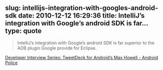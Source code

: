slug: intellijs-integration-with-googles-android-sdk
date: 2010-12-12 16:29:36
title: IntelliJ’s integration with Google’s android SDK is far...
type: quote
---

> IntelliJ’s integration with Google’s android SDK is far superior to the ADB plugin Google provide for Eclipse.

[Developer Interview Series: TweetDeck for Android’s Max Howell - Android Police](http://www.androidpolice.com/2010/11/14/developer-interview-series-tweetdeck-for-androids-max-howell/)
